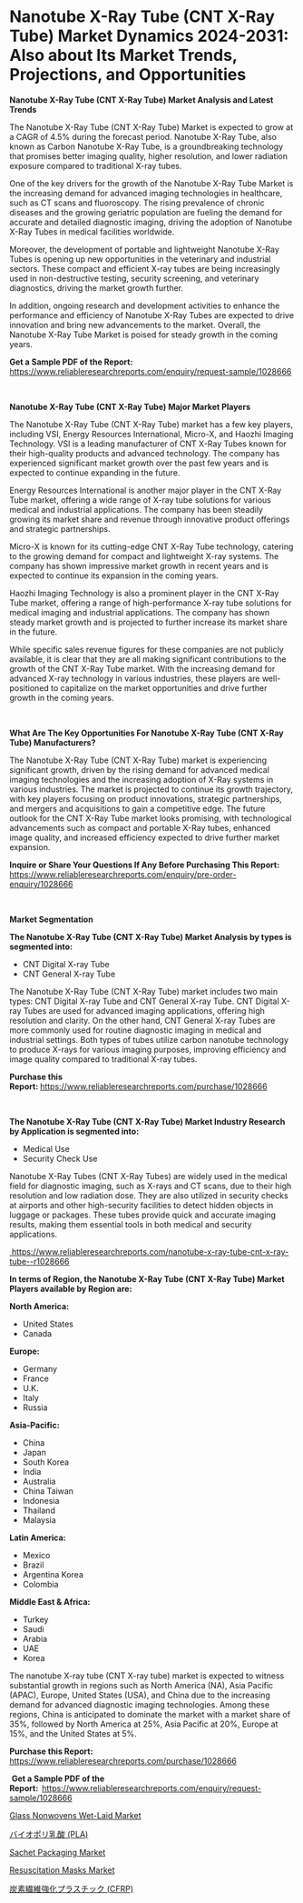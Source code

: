 <p><h1>Nanotube X-Ray Tube (CNT X-Ray Tube) Market Dynamics 2024-2031: Also about Its Market Trends, Projections, and Opportunities</h1></p><p><strong>Nanotube X-Ray Tube (CNT X-Ray Tube) Market Analysis and Latest Trends</strong></p>
<p><p>The Nanotube X-Ray Tube (CNT X-Ray Tube) Market is expected to grow at a CAGR of 4.5% during the forecast period. Nanotube X-Ray Tube, also known as Carbon Nanotube X-Ray Tube, is a groundbreaking technology that promises better imaging quality, higher resolution, and lower radiation exposure compared to traditional X-ray tubes. </p><p>One of the key drivers for the growth of the Nanotube X-Ray Tube Market is the increasing demand for advanced imaging technologies in healthcare, such as CT scans and fluoroscopy. The rising prevalence of chronic diseases and the growing geriatric population are fueling the demand for accurate and detailed diagnostic imaging, driving the adoption of Nanotube X-Ray Tubes in medical facilities worldwide.</p><p>Moreover, the development of portable and lightweight Nanotube X-Ray Tubes is opening up new opportunities in the veterinary and industrial sectors. These compact and efficient X-ray tubes are being increasingly used in non-destructive testing, security screening, and veterinary diagnostics, driving the market growth further.</p><p>In addition, ongoing research and development activities to enhance the performance and efficiency of Nanotube X-Ray Tubes are expected to drive innovation and bring new advancements to the market. Overall, the Nanotube X-Ray Tube Market is poised for steady growth in the coming years.</p></p>
<p><strong>Get a Sample PDF of the Report:&nbsp;</strong> <a href="https://www.reliableresearchreports.com/enquiry/request-sample/1028666">https://www.reliableresearchreports.com/enquiry/request-sample/1028666</a></p>
<p>&nbsp;</p>
<p><strong>Nanotube X-Ray Tube (CNT X-Ray Tube) Major Market Players</strong></p>
<p><p>The Nanotube X-Ray Tube (CNT X-Ray Tube) market has a few key players, including VSI, Energy Resources International, Micro-X, and Haozhi Imaging Technology. VSI is a leading manufacturer of CNT X-Ray Tubes known for their high-quality products and advanced technology. The company has experienced significant market growth over the past few years and is expected to continue expanding in the future. </p><p>Energy Resources International is another major player in the CNT X-Ray Tube market, offering a wide range of X-ray tube solutions for various medical and industrial applications. The company has been steadily growing its market share and revenue through innovative product offerings and strategic partnerships.</p><p>Micro-X is known for its cutting-edge CNT X-Ray Tube technology, catering to the growing demand for compact and lightweight X-ray systems. The company has shown impressive market growth in recent years and is expected to continue its expansion in the coming years.</p><p>Haozhi Imaging Technology is also a prominent player in the CNT X-Ray Tube market, offering a range of high-performance X-ray tube solutions for medical imaging and industrial applications. The company has shown steady market growth and is projected to further increase its market share in the future.</p><p>While specific sales revenue figures for these companies are not publicly available, it is clear that they are all making significant contributions to the growth of the CNT X-Ray Tube market. With the increasing demand for advanced X-ray technology in various industries, these players are well-positioned to capitalize on the market opportunities and drive further growth in the coming years.</p></p>
<p>&nbsp;</p>
<p><strong>What Are The Key Opportunities For Nanotube X-Ray Tube (CNT X-Ray Tube) Manufacturers?</strong></p>
<p><p>The Nanotube X-Ray Tube (CNT X-Ray Tube) market is experiencing significant growth, driven by the rising demand for advanced medical imaging technologies and the increasing adoption of X-Ray systems in various industries. The market is projected to continue its growth trajectory, with key players focusing on product innovations, strategic partnerships, and mergers and acquisitions to gain a competitive edge. The future outlook for the CNT X-Ray Tube market looks promising, with technological advancements such as compact and portable X-Ray tubes, enhanced image quality, and increased efficiency expected to drive further market expansion.</p></p>
<p><strong>Inquire or Share Your Questions If Any Before Purchasing This Report:</strong> <a href="https://www.reliableresearchreports.com/enquiry/pre-order-enquiry/1028666">https://www.reliableresearchreports.com/enquiry/pre-order-enquiry/1028666</a></p>
<p>&nbsp;</p>
<p><strong>Market Segmentation</strong></p>
<p><strong>The Nanotube X-Ray Tube (CNT X-Ray Tube) Market Analysis by types is segmented into:</strong></p>
<p><ul><li>CNT Digital X-ray Tube</li><li>CNT General X-ray Tube</li></ul></p>
<p><p>The Nanotube X-Ray Tube (CNT X-Ray Tube) market includes two main types: CNT Digital X-ray Tube and CNT General X-ray Tube. CNT Digital X-ray Tubes are used for advanced imaging applications, offering high resolution and clarity. On the other hand, CNT General X-ray Tubes are more commonly used for routine diagnostic imaging in medical and industrial settings. Both types of tubes utilize carbon nanotube technology to produce X-rays for various imaging purposes, improving efficiency and image quality compared to traditional X-ray tubes.</p></p>
<p><strong>Purchase this Report:&nbsp;</strong><a href="https://www.reliableresearchreports.com/purchase/1028666">https://www.reliableresearchreports.com/purchase/1028666</a></p>
<p>&nbsp;</p>
<p><strong>The Nanotube X-Ray Tube (CNT X-Ray Tube) Market Industry Research by Application is segmented into:</strong></p>
<p><ul><li>Medical Use</li><li>Security Check Use</li></ul></p>
<p><p>Nanotube X-Ray Tubes (CNT X-Ray Tubes) are widely used in the medical field for diagnostic imaging, such as X-rays and CT scans, due to their high resolution and low radiation dose. They are also utilized in security checks at airports and other high-security facilities to detect hidden objects in luggage or packages. These tubes provide quick and accurate imaging results, making them essential tools in both medical and security applications.</p></p>
<p><a href="https://www.reliableresearchreports.com/nanotube-x-ray-tube-cnt-x-ray-tube--r1028666">&nbsp;https://www.reliableresearchreports.com/nanotube-x-ray-tube-cnt-x-ray-tube--r1028666</a></p>
<p><strong>In terms of Region, the Nanotube X-Ray Tube (CNT X-Ray Tube) Market Players available by Region are:</strong></p>
<p>
    <p> <strong> North America: </strong>
        <ul>
            <li>United States</li>
            <li>Canada</li>
        </ul>
        </p> 
    <p> <strong> Europe: </strong>
        <ul>
            <li>Germany</li>
            <li>France</li>
            <li>U.K.</li>
            <li>Italy</li>
            <li>Russia</li>
        </ul>
        </p> 
    <p> <strong> Asia-Pacific: </strong>
        <ul>
            <li>China</li>
            <li>Japan</li>
            <li>South Korea</li>
            <li>India</li>
            <li>Australia</li>
            <li>China Taiwan</li>
            <li>Indonesia</li>
            <li>Thailand</li>
            <li>Malaysia</li>
        </ul>
        </p> 
    <p> <strong> Latin America: </strong>
        <ul>
            <li>Mexico</li>
            <li>Brazil</li>
            <li>Argentina Korea</li>
            <li>Colombia</li>
        </ul>
        </p> 
    <p> <strong> Middle East & Africa: </strong>
        <ul>
            <li>Turkey</li>
            <li>Saudi</li>
            <li>Arabia</li>
            <li>UAE</li>
            <li>Korea</li>
        </ul>
    </p>
    </p>
<p><p>The nanotube X-ray tube (CNT X-ray tube) market is expected to witness substantial growth in regions such as North America (NA), Asia Pacific (APAC), Europe, United States (USA), and China due to the increasing demand for advanced diagnostic imaging technologies. Among these regions, China is anticipated to dominate the market with a market share of 35%, followed by North America at 25%, Asia Pacific at 20%, Europe at 15%, and the United States at 5%.</p></p>
<p><strong>Purchase this Report: </strong><a href="https://www.reliableresearchreports.com/purchase/1028666">https://www.reliableresearchreports.com/purchase/1028666</a></p>
<p>&nbsp;<strong>Get a Sample PDF of the Report:&nbsp;&nbsp;</strong><a href="https://www.reliableresearchreports.com/enquiry/request-sample/1028666">https://www.reliableresearchreports.com/enquiry/request-sample/1028666</a></p>
<p><strong></strong></p>
<p><p><a href="https://github.com/nancykennedykellievqfqt2/Market-Research-Report-List-2/blob/main/glass-nonwovens-wet-laid-market.md">Glass Nonwovens Wet-Laid Market</a></p><p><a href="https://github.com/NovaStamm2023/Market-Research-Report-List-1/blob/main/540794384942.md">バイオポリ乳酸 (PLA)</a></p><p><a href="https://github.com/seekum/Market-Research-Report-List-2/blob/main/sachet-packaging-market.md">Sachet Packaging Market</a></p><p><a href="https://www.linkedin.com/pulse/resuscitation-masks-market-competitive-analysis-trends-forecast-jwzde">Resuscitation Masks Market</a></p><p><a href="https://github.com/JerelSchulit20231/Market-Research-Report-List-1/blob/main/868394984943.md">炭素繊維強化プラスチック (CFRP)</a></p></p>